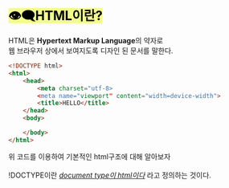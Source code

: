 <span style="color:black;background-color: #F2FE8A; font-size:180%"> **👁‍🗨HTML이란?**</span>  

HTML은 **Hypertext Markup Language**의 약자로  
웹 브라우저 상에서 보여지도록 디자인 된 문서를 말한다.  
  
```html
<!DOCTYPE html>
<html>
    <head>
        <meta charset="utf-8>
        <meta name="viewport" content="width=device-width">
        <title>HELLO</title>
    </head>
    <body>

    </body>
</html>
```
위 코드를 이용하여 기본적인 html구조에 대해 알아보자  
</br>
!DOCTYPE이란 <u>_document type이 html이다_</u> 라고 정의하는 것이다.